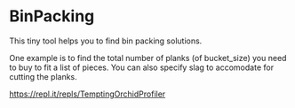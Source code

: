 # BinPacking
This tiny tool helps you to find bin packing solutions.

One example is to find the total number of planks (of bucket_size) you need to buy to fit a list of pieces.
You can also specify slag to accomodate for cutting the planks.

https://repl.it/repls/TemptingOrchidProfiler
